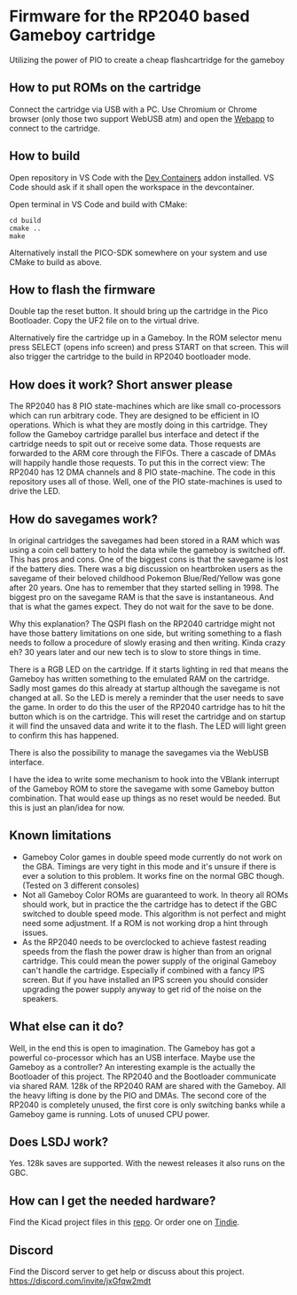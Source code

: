 # Firmware for the RP2040 based Gameboy cartridge
Utilizing the power of PIO to create a cheap flashcartridge for the gameboy

## How to put ROMs on the cartridge
Connect the cartridge via USB with a PC. Use Chromium or Chrome browser (only those two support WebUSB atm) and open the [Webapp](https://croco.x-pantion.de) to connect to the cartridge.

## How to build
Open repository in VS Code with the [Dev Containers](https://marketplace.visualstudio.com/items?itemName=ms-vscode-remote.remote-containers) 
addon installed. VS Code should ask if it shall open the workspace in the devcontainer. 

Open terminal in VS Code and build with CMake:
```mkdir build
cd build
cmake ..
make
```

Alternatively install the PICO-SDK somewhere on your system and use CMake to build as above.

## How to flash the firmware
Double tap the reset button. It should bring up the cartridge in the Pico Bootloader. Copy the UF2 file on to the virtual drive.

Alternatively fire the cartridge up in a Gameboy. In the ROM selector menu press SELECT (opens info screen) and press START on that screen.
This will also trigger the cartridge to the build in RP2040 bootloader mode.

## How does it work? Short answer please
The RP2040 has 8 PIO state-machines which are like small co-processors which can run arbitrary code. They are designed to be efficient in IO operations.
Which is what they are mostly doing in this cartridge. They follow the Gameboy cartridge parallel bus interface and detect if the cartridge needs
to spit out or receive some data. Those requests are forwarded to the ARM core through the FIFOs. There a cascade of DMAs will happily handle those
requests. To put this in the correct view: The RP2040 has 12 DMA channels and 8 PIO state-machine. The code in this repository uses all of those.
Well, one of the PIO state-machines is used to drive the LED.

## How do savegames work?
In original cartridges the savegames had been stored in a RAM which was using a coin cell battery to hold the data while the gameboy is switched off.
This has pros and cons. One of the biggest cons is that the savegame is lost if the battery dies. There was a big discussion on heartbroken users 
as the savegame of their beloved childhood Pokemon Blue/Red/Yellow was gone after 20 years. One has to remember that they started selling in 1998.
The biggest pro on the savegame RAM is that the save is instantaneous. And that is what the games expect. They do not wait for the save to be done.

Why this explanation? The QSPI flash on the RP2040 cartridge might not have those battery limitations on one side, but writing something to a flash
needs to follow a procedure of slowly erasing and then writing. Kinda crazy eh? 30 years later and our new tech is to slow to store things in time.

There is a RGB LED on the cartridge. If it starts lighting in red that means the Gameboy has written something to the emulated RAM on the cartridge.
Sadly most games do this already at startup although the savegame is not changed at all. So the LED is merely a reminder that the user needs to save
the game. In order to do this the user of the RP2040 cartridge has to hit the button which is on the cartridge. This will reset the cartridge and on
startup it will find the unsaved data and write it to the flash. The LED will light green to confirm this has happened.

There is also the possibility to manage the savegames via the WebUSB interface.

I have the idea to write some mechanism to hook into the VBlank interrupt of the Gameboy ROM to store the savegame with some Gameboy button
combination. That would ease up things as no reset would be needed. But this is just an plan/idea for now.

## Known limitations
- Gameboy Color games in double speed mode currently do not work on the GBA. Timings are very tight in this mode and it's unsure if there is ever
  a solution to this problem. It works fine on the normal GBC though. (Tested on 3 different consoles)
- Not all Gameboy Color ROMs are guaranteed to work. In theory all ROMs should work, but in practice the the cartridge has to detect if the GBC
  switched to double speed mode. This algorithm is not perfect and might need some adjustment. If a ROM is not working drop a hint through issues.
- As the RP2040 needs to be overclocked to achieve fastest reading speeds from the flash the power draw is higher than from an orignal cartridge.
  This could mean the power supply of the original Gameboy can't handle the cartridge. Especially if combined with a fancy IPS screen.
  But if you have installed an IPS screen you should consider upgrading the power supply anyway to get rid of the noise on the speakers.

## What else can it do?
Well, in the end this is open to imagination. The Gameboy has got a powerful co-processor which has an USB interface. Maybe use the Gameboy as
a controller? An interesting example is the actually the Bootloader of this project. The RP2040 and the Bootloader communicate via shared RAM. 
128k of the RP2040 RAM are shared with the Gameboy. All the heavy lifting is done by the PIO and DMAs. The second core of the RP2040 is completely
unused, the first core is only switching banks while a Gameboy game is running. Lots of unused CPU power.

## Does LSDJ work?
Yes. 128k saves are supported. With the newest releases it also runs on the GBC.

## How can I get the needed hardware?
Find the Kicad project files in this [repo](https://github.com/shilga/rp2040-gameboy-cartridge). Or order one on [Tindie](https://www.tindie.com/products/32710/).


## Discord
Find the Discord server to get help or discuss about this project. <https://discord.com/invite/jxGfqw2mdt>
